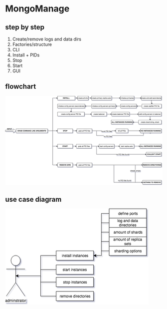 # MongoManage
## step by step

1. Create/remove logs and data dirs
2. Factories/structure
3. CLI
4. Install + PIDs
5. Stop
7. Start
8. GUI

## flowchart
![flowchart](./flowchart.png)

## use case diagram
![use case diagram](./use_case.png)